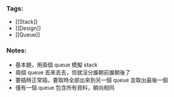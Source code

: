 ### Tags:
- [[Stack]]
- [[Design]]
- [[Queue]]
### Notes:
- 基本題，用兩個 queue 模擬 stack
- 兩個 queue 丟來丟去，但就沒分誰朝前誰朝後了
- 要插時正常插，要取時全部出來到另一個 queue 並取出最後一個
- 僅有一個 queue 包含所有資料，朝向相同

